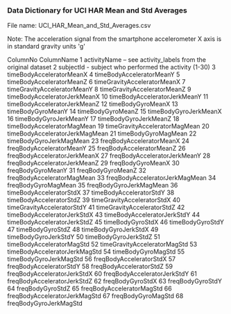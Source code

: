 
###                       Data Dictionary for UCI HAR Mean and Std Averages

File name: UCI_HAR_Mean_and_Std_Averages.csv

Note: The acceleration signal from the smartphone accelerometer X axis is in standard gravity units 'g'

ColumnNo	ColumnName
  1	      activityName – see activity_labels from the original dataset
  2	      subjectId - subject who performed the activity (1-30)
  3	      timeBodyAcceleratorMeanX
  4	      timeBodyAcceleratorMeanY
  5     	timeBodyAcceleratorMeanZ
  6     	timeGravityAcceleratorMeanX
  7     	timeGravityAcceleratorMeanY
  8	      timeGravityAcceleratorMeanZ
  9     	timeBodyAcceleratorJerkMeanX
  10    	timeBodyAcceleratorJerkMeanY
  11    	timeBodyAcceleratorJerkMeanZ
  12    	timeBodyGyroMeanX
  13    	timeBodyGyroMeanY
  14    	timeBodyGyroMeanZ
  15    	timeBodyGyroJerkMeanX
  16    	timeBodyGyroJerkMeanY
  17    	timeBodyGyroJerkMeanZ
  18    	timeBodyAcceleratorMagMean
  19    	timeGravityAcceleratorMagMean
  20    	timeBodyAcceleratorJerkMagMean
  21    	timeBodyGyroMagMean
  22    	timeBodyGyroJerkMagMean
  23    	freqBodyAcceleratorMeanX
  24    	freqBodyAcceleratorMeanY
  25    	freqBodyAcceleratorMeanZ
  26    	freqBodyAcceleratorJerkMeanX
  27    	freqBodyAcceleratorJerkMeanY
  28    	freqBodyAcceleratorJerkMeanZ
  29    	freqBodyGyroMeanX
  30    	freqBodyGyroMeanY
  31    	freqBodyGyroMeanZ
  32    	freqBodyAcceleratorMagMean
  33    	freqBodyAcceleratorJerkMagMean
  34    	freqBodyGyroMagMean
  35    	freqBodyGyroJerkMagMean
  36    	timeBodyAcceleratorStdX
  37    	timeBodyAcceleratorStdY
  38    	timeBodyAcceleratorStdZ
  39	    timeGravityAcceleratorStdX
  40    	timeGravityAcceleratorStdY
  41    	timeGravityAcceleratorStdZ
  42	    timeBodyAcceleratorJerkStdX
  43  	  timeBodyAcceleratorJerkStdY
  44    	timeBodyAcceleratorJerkStdZ
  45    	timeBodyGyroStdX
  46    	timeBodyGyroStdY
  47    	timeBodyGyroStdZ
  48    	timeBodyGyroJerkStdX
  49    	timeBodyGyroJerkStdY
  50    	timeBodyGyroJerkStdZ
  51    	timeBodyAcceleratorMagStd
  52  	  timeGravityAcceleratorMagStd
  53    	timeBodyAcceleratorJerkMagStd
  54    	timeBodyGyroMagStd
  55    	timeBodyGyroJerkMagStd
  56    	freqBodyAcceleratorStdX
  57    	freqBodyAcceleratorStdY
  58    	freqBodyAcceleratorStdZ
  59  	  freqBodyAcceleratorJerkStdX
  60    	freqBodyAcceleratorJerkStdY
  61    	freqBodyAcceleratorJerkStdZ
  62    	freqBodyGyroStdX
  63    	freqBodyGyroStdY
  64    	freqBodyGyroStdZ
  65	    freqBodyAcceleratorMagStd
  66    	freqBodyAcceleratorJerkMagStd
  67    	freqBodyGyroMagStd
  68    	freqBodyGyroJerkMagStd
